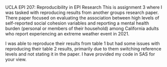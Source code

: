UCLA EPI 207: Reproducibility in EPI Research
This is assignment 3 where I was tasked with reproducing results from another groups research paper. There paper focused on evaluating the association between high levels of self-reported social cohesion variables and reporting a mental health burden (personal or members of their household) among California adults who report experiencing an extreme weather event in 2021.

I was able to reproduce their results from table 1 but had some issues with reproducing their table 2 results, primarily due to them switching reference levels and not stating it in the paper. I have provided my code in SAS for your view. 



